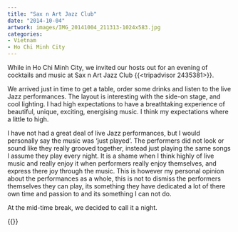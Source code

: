 ```yaml
---
title: "Sax n Art Jazz Club"
date: "2014-10-04"
artwork: images/IMG_20141004_211313-1024x583.jpg
categories:
- Vietnam
- Ho Chi Minh City
---
```


While in Ho Chi Minh City, we invited our hosts out for an evening of cocktails and music at Sax n Art Jazz Club {{<tripadvisor 2435381>}}.

We arrived just in time to get a table, order some drinks and listen to the live Jazz performances. The layout is interesting with the side-on stage, and cool lighting. I had high expectations to have a breathtaking experience of beautiful, unique, exciting, energising music. I think my expectations where a little to high.

I have not had a great deal of live Jazz performances, but I would personally say the music was ‘just played’. The performers did not look or sound like they really grooved together, instead just playing the same songs I assume they play every night. It is a shame when I think highly of live music and really enjoy it when performers really enjoy themselves, and express there joy through the music. This is however my personal opinion about the performances as a whole, this is not to dismiss the performers themselves they can play, its something they have dedicated a lot of there own time and passion to and its something I can not do.

At the mid-time break, we decided to call it a night.

{{<place ChIJSdClbkcvdTER4xcz68R7M04>}}